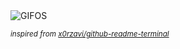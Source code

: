 <div align="justify">
<picture>
    <source media="(prefers-color-scheme: dark)" srcset="https://i.ibb.co/gL1GVQMb/output-gif.gif">
    <source media="(prefers-color-scheme: light)" srcset="https://i.ibb.co/gL1GVQMb/output-gif.gif">
    <img alt="GIFOS" src="https://i.ibb.co/gL1GVQMb/output-gif.gif">
</picture>

<sub><i>inspired from [x0rzavi/github-readme-terminal](https://github.com/x0rzavi/github-readme-terminal)</i></sub>

</div>

<!-- Image deletion URL: https://ibb.co/XrB986Zf/380158b00ac248d62dd430787733ff97 -->